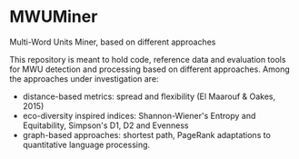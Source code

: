 # MWUMiner
Multi-Word Units Miner, based on different approaches

This repository is meant to hold code, reference data and evaluation tools for MWU detection and processing based on different approaches. Among the approaches under investigation are:
  - distance-based metrics: spread and flexibility (El Maarouf & Oakes, 2015)
  - eco-diversity inspired indices: Shannon-Wiener's Entropy and Equitability, Simpson's D1, D2 and Evenness
  - graph-based approaches: shortest path, PageRank adaptations to quantitative language processing.
